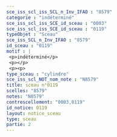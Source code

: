 ```yaml
---
sce_iss_scl_iss_SCL_n_Inv_IFAO : "8579"
categorie : "indéterminé"
sce_iss_scl_iss_SCE_id_sceau : "0003"
sce_iss_scl_iss_SCE_id_sceau : "0119"
typeObjet : "Sceau"
sce_iss_SCL_n_Inv_IFAO : "8579"
id_sceau : "0119"
motif : |
 <p>indéterminé</p>
 <p></p>
 <p><p>
type_sceau : "cylindre"
sce_iss_scl_NOT_nom_note : "N8579"
title: sceau n°0119
scelles: "8579"
notes: "N8579"
contrescellement: "0003,0119"
id_notice: 0119
layout: notice_sceau
type: sceau
partie: 2
---
```

